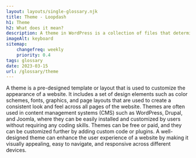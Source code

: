 ```yaml
--- 
layout: layouts/single-glossary.njk
title: Theme - Loopdash
h1: Theme
h2: What does it mean?
description: A theme in WordPress is a collection of files that determine the visual appearance and layout of a website.
imageAlt: keyboard
sitemap:
	changefreq: weekly
	priority: 0.4
tags: glossary
date: 2023-03-15
url: /glossary/theme
---
```


A theme is a pre-designed template or layout that is used to customize the appearance of a website. It includes a set of design elements such as color schemes, fonts, graphics, and page layouts that are used to create a consistent look and feel across all pages of the website. Themes are often used in content management systems (CMS) such as WordPress, Drupal, and Joomla, where they can be easily installed and customized by users without requiring any coding skills. Themes can be free or paid, and they can be customized further by adding custom code or plugins. A well-designed theme can enhance the user experience of a website by making it visually appealing, easy to navigate, and responsive across different devices.
